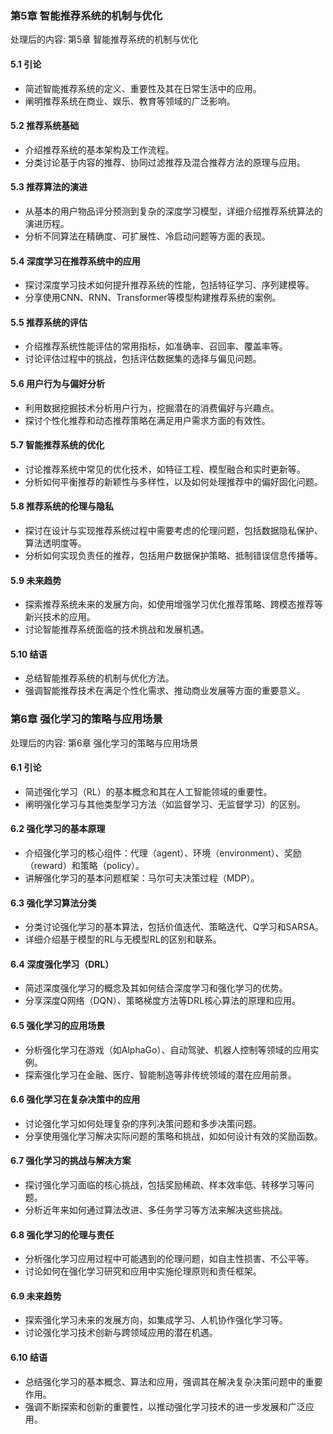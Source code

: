 ### 第5章 智能推荐系统的机制与优化

处理后的内容: 第5章 智能推荐系统的机制与优化

#### 5.1 引论

- 简述智能推荐系统的定义、重要性及其在日常生活中的应用。
- 阐明推荐系统在商业、娱乐、教育等领域的广泛影响。

#### 5.2 推荐系统基础

- 介绍推荐系统的基本架构及工作流程。
- 分类讨论基于内容的推荐、协同过滤推荐及混合推荐方法的原理与应用。

#### 5.3 推荐算法的演进

- 从基本的用户物品评分预测到复杂的深度学习模型，详细介绍推荐系统算法的演进历程。
- 分析不同算法在精确度、可扩展性、冷启动问题等方面的表现。

#### 5.4 深度学习在推荐系统中的应用

- 探讨深度学习技术如何提升推荐系统的性能，包括特征学习、序列建模等。
- 分享使用CNN、RNN、Transformer等模型构建推荐系统的案例。

#### 5.5 推荐系统的评估

- 介绍推荐系统性能评估的常用指标，如准确率、召回率、覆盖率等。
- 讨论评估过程中的挑战，包括评估数据集的选择与偏见问题。

#### 5.6 用户行为与偏好分析

- 利用数据挖掘技术分析用户行为，挖掘潜在的消费偏好与兴趣点。
- 探讨个性化推荐和动态推荐策略在满足用户需求方面的有效性。

#### 5.7 智能推荐系统的优化

- 讨论推荐系统中常见的优化技术，如特征工程、模型融合和实时更新等。
- 分析如何平衡推荐的新颖性与多样性，以及如何处理推荐中的偏好固化问题。

#### 5.8 推荐系统的伦理与隐私

- 探讨在设计与实现推荐系统过程中需要考虑的伦理问题，包括数据隐私保护、算法透明度等。
- 分析如何实现负责任的推荐，包括用户数据保护策略、抵制错误信息传播等。

#### 5.9 未来趋势

- 探索推荐系统未来的发展方向，如使用增强学习优化推荐策略、跨模态推荐等新兴技术的应用。
- 讨论智能推荐系统面临的技术挑战和发展机遇。

#### 5.10 结语

- 总结智能推荐系统的机制与优化方法。
- 强调智能推荐技术在满足个性化需求、推动商业发展等方面的重要意义。

### 第6章 强化学习的策略与应用场景

处理后的内容: 第6章 强化学习的策略与应用场景

#### 6.1 引论

- 简述强化学习（RL）的基本概念和其在人工智能领域的重要性。
- 阐明强化学习与其他类型学习方法（如监督学习、无监督学习）的区别。

#### 6.2 强化学习的基本原理

- 介绍强化学习的核心组件：代理（agent）、环境（environment）、奖励（reward）和策略（policy）。
- 讲解强化学习的基本问题框架：马尔可夫决策过程（MDP）。

#### 6.3 强化学习算法分类

- 分类讨论强化学习的基本算法，包括价值迭代、策略迭代、Q学习和SARSA。
- 详细介绍基于模型的RL与无模型RL的区别和联系。

#### 6.4 深度强化学习（DRL）

- 简述深度强化学习的概念及其如何结合深度学习和强化学习的优势。
- 分享深度Q网络（DQN）、策略梯度方法等DRL核心算法的原理和应用。

#### 6.5 强化学习的应用场景

- 分析强化学习在游戏（如AlphaGo）、自动驾驶、机器人控制等领域的应用实例。
- 探索强化学习在金融、医疗、智能制造等非传统领域的潜在应用前景。

#### 6.6 强化学习在复杂决策中的应用

- 讨论强化学习如何处理复杂的序列决策问题和多步决策问题。
- 分享使用强化学习解决实际问题的策略和挑战，如如何设计有效的奖励函数。

#### 6.7 强化学习的挑战与解决方案

- 探讨强化学习面临的核心挑战，包括奖励稀疏、样本效率低、转移学习等问题。
- 分析近年来如何通过算法改进、多任务学习等方法来解决这些挑战。

#### 6.8 强化学习的伦理与责任

- 分析强化学习应用过程中可能遇到的伦理问题，如自主性损害、不公平等。
- 讨论如何在强化学习研究和应用中实施伦理原则和责任框架。

#### 6.9 未来趋势

- 探索强化学习未来的发展方向，如集成学习、人机协作强化学习等。
- 讨论强化学习技术创新与跨领域应用的潜在机遇。

#### 6.10 结语

- 总结强化学习的基本概念、算法和应用，强调其在解决复杂决策问题中的重要作用。
- 强调不断探索和创新的重要性，以推动强化学习技术的进一步发展和广泛应用。

